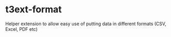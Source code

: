 t3ext-format
============

Helper extension to allow easy use of putting data in different formats (CSV, Excel, PDF etc)